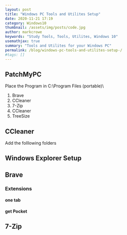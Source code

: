 ```yaml
---
layout: post
title: "Windows PC Tools and Utilites Setup"
date: 2020-11-21 17:19
category: Windows10
thumbnail: /assets/img/posts/code.jpg
author: markcrowe
keywords: "Study Tools, Tools, Utilites, Windows 10"
usemathjax: true
summary: "Tools and Utilites for your Windows PC"
permalink: /blog/windows-pc-tools-and-utilites-setup-/
#tags: []
---
```


## PatchMyPC

Place the Program in C:\Program Files (portable)\

1. Brave
2. CCleaner
3. 7-Zip
4. CCleaner
5. TreeSize

## CCleaner

Add the folllowing folders


## Windows Explorer Setup

## Brave

### Extensions 
#### one tab
#### get Pocket

## 7-Zip